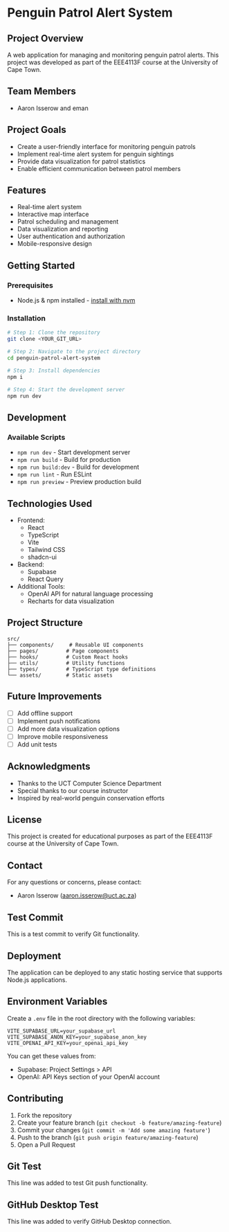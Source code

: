 # Penguin Patrol Alert System

## Project Overview
A web application for managing and monitoring penguin patrol alerts. This project was developed as part of the EEE4113F course at the University of Cape Town.

## Team Members
- Aaron Isserow and eman

## Project Goals
- Create a user-friendly interface for monitoring penguin patrols
- Implement real-time alert system for penguin sightings
- Provide data visualization for patrol statistics
- Enable efficient communication between patrol members

## Features
- Real-time alert system
- Interactive map interface
- Patrol scheduling and management
- Data visualization and reporting
- User authentication and authorization
- Mobile-responsive design

## Getting Started

### Prerequisites
- Node.js & npm installed - [install with nvm](https://github.com/nvm-sh/nvm#installing-and-updating)

### Installation

```sh
# Step 1: Clone the repository
git clone <YOUR_GIT_URL>

# Step 2: Navigate to the project directory
cd penguin-patrol-alert-system

# Step 3: Install dependencies
npm i

# Step 4: Start the development server
npm run dev
```

## Development

### Available Scripts
- `npm run dev` - Start development server
- `npm run build` - Build for production
- `npm run build:dev` - Build for development
- `npm run lint` - Run ESLint
- `npm run preview` - Preview production build

## Technologies Used
- Frontend:
  - React
  - TypeScript
  - Vite
  - Tailwind CSS
  - shadcn-ui
- Backend:
  - Supabase
  - React Query
- Additional Tools:
  - OpenAI API for natural language processing
  - Recharts for data visualization

## Project Structure
```
src/
├── components/     # Reusable UI components
├── pages/         # Page components
├── hooks/         # Custom React hooks
├── utils/         # Utility functions
├── types/         # TypeScript type definitions
└── assets/        # Static assets
```

## Future Improvements
- [ ] Add offline support
- [ ] Implement push notifications
- [ ] Add more data visualization options
- [ ] Improve mobile responsiveness
- [ ] Add unit tests

## Acknowledgments
- Thanks to the UCT Computer Science Department
- Special thanks to our course instructor
- Inspired by real-world penguin conservation efforts

## License
This project is created for educational purposes as part of the EEE4113F course at the University of Cape Town.

## Contact
For any questions or concerns, please contact:
- Aaron Isserow (aaron.isserow@uct.ac.za)

## Test Commit
This is a test commit to verify Git functionality.

## Deployment
The application can be deployed to any static hosting service that supports Node.js applications.

## Environment Variables
Create a `.env` file in the root directory with the following variables:
```env
VITE_SUPABASE_URL=your_supabase_url
VITE_SUPABASE_ANON_KEY=your_supabase_anon_key
VITE_OPENAI_API_KEY=your_openai_api_key
```

You can get these values from:
- Supabase: Project Settings > API
- OpenAI: API Keys section of your OpenAI account

## Contributing
1. Fork the repository
2. Create your feature branch (`git checkout -b feature/amazing-feature`)
3. Commit your changes (`git commit -m 'Add some amazing feature'`)
4. Push to the branch (`git push origin feature/amazing-feature`)
5. Open a Pull Request

## Git Test
This line was added to test Git push functionality.

## GitHub Desktop Test
This line was added to verify GitHub Desktop connection.
